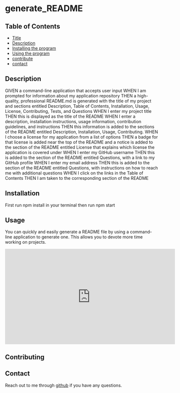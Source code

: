 # generate_README

## Table of Contents
  * [Title](#title)
  * [Description](#description)
  * [Installing the program](#installation)
  * [Using the program](#usage)
  * [contribute](#contributing)
  * [contact](#contact)
  
  ## Description
GIVEN a command-line application that accepts user input
WHEN I am prompted for information about my application repository
THEN a high-quality, professional README.md is generated with the title of my project and sections entitled Description, Table of Contents, Installation, Usage, License, Contributing, Tests, and Questions
WHEN I enter my project title
THEN this is displayed as the title of the README
WHEN I enter a description, installation instructions, usage information, contribution guidelines, and instructions
THEN this information is added to the sections of the README entitled Description, Installation, Usage, Contributing.
WHEN I choose a license for my application from a list of options
THEN a badge for that license is added near the top of the README and a notice is added to the section of the README entitled License that explains which license the application is covered under
WHEN I enter my GitHub username
THEN this is added to the section of the README entitled Questions, with a link to my GitHub profile
WHEN I enter my email address
THEN this is added to the section of the README entitled Questions, with instructions on how to reach me with additional questions
WHEN I click on the links in the Table of Contents
THEN I am taken to the corresponding section of the README


  ## Installation
First run npm install in your terminal
then run npm start  
  
  ## Usage
You can quickly and easily generate a README file by using a command-line application to generate one. 
This allows you to devote more time working on projects.  

<iframe width="560" height="315" src="https://www.youtube.com/embed/fQ9-DAVOfcI" title="YouTube video player" frameborder="0" allow="accelerometer; autoplay; clipboard-write; encrypted-media; gyroscope; picture-in-picture" allowfullscreen></iframe>
  
  ## Contributing
  
  
  ## Contact
  Reach out to me through [github](https://github.com/ShareeO/generate_README.git) if you have any questions.
